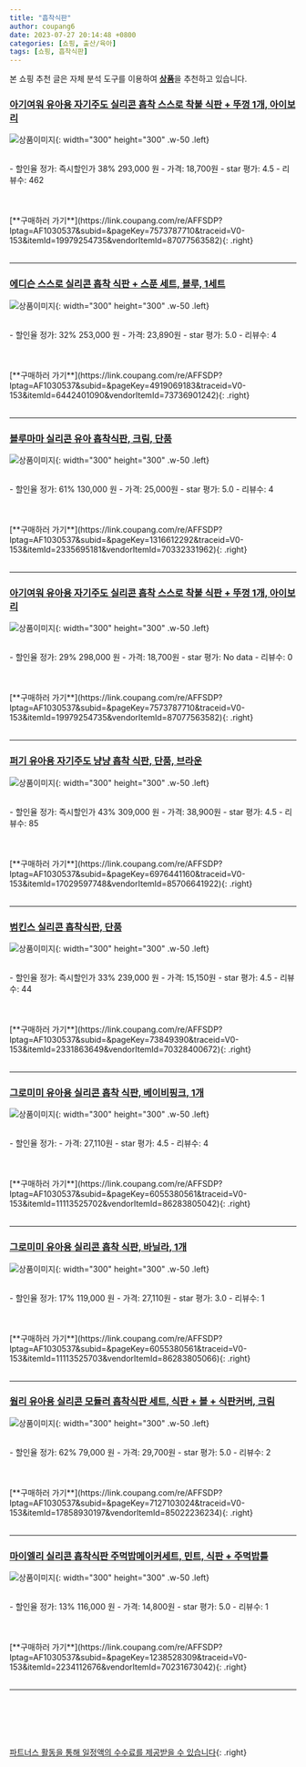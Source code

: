 ```yaml
---
title: "흡착식판"
author: coupang6
date: 2023-07-27 20:14:48 +0800
categories: [쇼핑, 출산/육아]
tags: [쇼핑, 흡착식판]
---
```


본 쇼핑 추천 글은 자체 분석 도구를 이용하여 [**상품**](https://link.coupang.com/a/bao1ui)을 추천하고 있습니다.

### [아기여워 유아용 자기주도 실리콘 흡착 스스로 착붙 식판 + 뚜껑 1개, 아이보리](https://link.coupang.com/re/AFFSDP?lptag=AF1030537&subid=&pageKey=7573787710&traceid=V0-153&itemId=19979254735&vendorItemId=87077563582)

![상품이미지](https://thumbnail6.coupangcdn.com/thumbnails/remote/230x230ex/image/vendor_inventory/7ce8/0a8d26d0b72e81eb905aea5c30ef60ab9f84e5bef3294654e71980361f59.jpg){: width="300" height="300" .w-50 .left}


<br>
- 할인율 정가: 즉시할인가 38%  293,000   원
- 가격: 18,700원
- star 평가: 4.5
- 리뷰수: 462
<br>
<br>
<br>
<br>
[**구매하러 가기**](https://link.coupang.com/re/AFFSDP?lptag=AF1030537&subid=&pageKey=7573787710&traceid=V0-153&itemId=19979254735&vendorItemId=87077563582){: .right}
<br>
<br>

---

### [에디슨 스스로 실리콘 흡착 식판 + 스푼 세트, 블루, 1세트](https://link.coupang.com/re/AFFSDP?lptag=AF1030537&subid=&pageKey=4919069183&traceid=V0-153&itemId=6442401090&vendorItemId=73736901242)

![상품이미지](https://thumbnail8.coupangcdn.com/thumbnails/remote/230x230ex/image/rs_quotation_api/0rlaabdw/a0feca9694344d1ab6dd6745a5ffc283.png){: width="300" height="300" .w-50 .left}


<br>
- 할인율 정가: 32%  253,000   원
- 가격: 23,890원
- star 평가: 5.0
- 리뷰수: 4
<br>
<br>
<br>
<br>
[**구매하러 가기**](https://link.coupang.com/re/AFFSDP?lptag=AF1030537&subid=&pageKey=4919069183&traceid=V0-153&itemId=6442401090&vendorItemId=73736901242){: .right}
<br>
<br>

---

### [블루마마 실리콘 유아 흡착식판, 크림, 단품](https://link.coupang.com/re/AFFSDP?lptag=AF1030537&subid=&pageKey=1316612292&traceid=V0-153&itemId=2335695181&vendorItemId=70332331962)

![상품이미지](https://thumbnail10.coupangcdn.com/thumbnails/remote/230x230ex/image/retail/images/2020/03/04/14/0/c5b1e0db-0f5c-476b-9199-1b5a64badb79.jpg){: width="300" height="300" .w-50 .left}


<br>
- 할인율 정가: 61%  130,000   원
- 가격: 25,000원
- star 평가: 5.0
- 리뷰수: 4
<br>
<br>
<br>
<br>
[**구매하러 가기**](https://link.coupang.com/re/AFFSDP?lptag=AF1030537&subid=&pageKey=1316612292&traceid=V0-153&itemId=2335695181&vendorItemId=70332331962){: .right}
<br>
<br>

---

### [아기여워 유아용 자기주도 실리콘 흡착 스스로 착붙 식판 + 뚜껑 1개, 아이보리](https://link.coupang.com/re/AFFSDP?lptag=AF1030537&subid=&pageKey=7573787710&traceid=V0-153&itemId=19979254735&vendorItemId=87077563582)

![상품이미지](https://thumbnail6.coupangcdn.com/thumbnails/remote/230x230ex/image/vendor_inventory/7ce8/0a8d26d0b72e81eb905aea5c30ef60ab9f84e5bef3294654e71980361f59.jpg){: width="300" height="300" .w-50 .left}


<br>
- 할인율 정가: 29%  298,000   원
- 가격: 18,700원
- star 평가: No data
- 리뷰수: 0
<br>
<br>
<br>
<br>
[**구매하러 가기**](https://link.coupang.com/re/AFFSDP?lptag=AF1030537&subid=&pageKey=7573787710&traceid=V0-153&itemId=19979254735&vendorItemId=87077563582){: .right}
<br>
<br>

---

### [퍼기 유아용 자기주도 냥냥 흡착 식판, 단품, 브라운](https://link.coupang.com/re/AFFSDP?lptag=AF1030537&subid=&pageKey=6976441160&traceid=V0-153&itemId=17029597748&vendorItemId=85706641922)

![상품이미지](https://thumbnail9.coupangcdn.com/thumbnails/remote/230x230ex/image/vendor_inventory/37dd/645206c06d8c7cce1a2d6bfb05eaf7d2d5e0f407aa0d470ce84c0029bd11.jpg){: width="300" height="300" .w-50 .left}


<br>
- 할인율 정가: 즉시할인가 43%  309,000   원
- 가격: 38,900원
- star 평가: 4.5
- 리뷰수: 85
<br>
<br>
<br>
<br>
[**구매하러 가기**](https://link.coupang.com/re/AFFSDP?lptag=AF1030537&subid=&pageKey=6976441160&traceid=V0-153&itemId=17029597748&vendorItemId=85706641922){: .right}
<br>
<br>

---

### [범킨스 실리콘 흡착식판, 단품](https://link.coupang.com/re/AFFSDP?lptag=AF1030537&subid=&pageKey=73849390&traceid=V0-153&itemId=2331863649&vendorItemId=70328400672)

![상품이미지](https://thumbnail10.coupangcdn.com/thumbnails/remote/230x230ex/image/retail/images/953731222158033-10764ab7-afef-4959-ace1-a2cf0fd55ac9.jpg){: width="300" height="300" .w-50 .left}


<br>
- 할인율 정가: 즉시할인가 33%  239,000   원
- 가격: 15,150원
- star 평가: 4.5
- 리뷰수: 44
<br>
<br>
<br>
<br>
[**구매하러 가기**](https://link.coupang.com/re/AFFSDP?lptag=AF1030537&subid=&pageKey=73849390&traceid=V0-153&itemId=2331863649&vendorItemId=70328400672){: .right}
<br>
<br>

---

### [그로미미 유아용 실리콘 흡착 식판, 베이비핑크, 1개](https://link.coupang.com/re/AFFSDP?lptag=AF1030537&subid=&pageKey=6055380561&traceid=V0-153&itemId=11113525702&vendorItemId=86283805042)

![상품이미지](https://thumbnail7.coupangcdn.com/thumbnails/remote/230x230ex/image/retail/images/2023/06/15/14/1/bac2120b-3f09-46bc-8f97-159edf01182b.jpg){: width="300" height="300" .w-50 .left}


<br>
- 할인율 정가: 
- 가격: 27,110원
- star 평가: 4.5
- 리뷰수: 4
<br>
<br>
<br>
<br>
[**구매하러 가기**](https://link.coupang.com/re/AFFSDP?lptag=AF1030537&subid=&pageKey=6055380561&traceid=V0-153&itemId=11113525702&vendorItemId=86283805042){: .right}
<br>
<br>

---

### [그로미미 유아용 실리콘 흡착 식판, 바닐라, 1개](https://link.coupang.com/re/AFFSDP?lptag=AF1030537&subid=&pageKey=6055380561&traceid=V0-153&itemId=11113525703&vendorItemId=86283805066)

![상품이미지](https://thumbnail7.coupangcdn.com/thumbnails/remote/230x230ex/image/retail/images/2023/06/15/14/0/e4bf3f62-7100-4640-a127-e4cb3caaeeca.jpg){: width="300" height="300" .w-50 .left}


<br>
- 할인율 정가: 17%  119,000   원
- 가격: 27,110원
- star 평가: 3.0
- 리뷰수: 1
<br>
<br>
<br>
<br>
[**구매하러 가기**](https://link.coupang.com/re/AFFSDP?lptag=AF1030537&subid=&pageKey=6055380561&traceid=V0-153&itemId=11113525703&vendorItemId=86283805066){: .right}
<br>
<br>

---

### [웜리 유아용 실리콘 모듈러 흡착식판 세트, 식판 + 볼 + 식판커버, 크림](https://link.coupang.com/re/AFFSDP?lptag=AF1030537&subid=&pageKey=7127103024&traceid=V0-153&itemId=17858930197&vendorItemId=85022236234)

![상품이미지](https://thumbnail7.coupangcdn.com/thumbnails/remote/230x230ex/image/rs_quotation_api/fpazcc3f/bca472bd8e48485e9c4bf02672a56e74.jpg){: width="300" height="300" .w-50 .left}


<br>
- 할인율 정가: 62%  79,000   원
- 가격: 29,700원
- star 평가: 5.0
- 리뷰수: 2
<br>
<br>
<br>
<br>
[**구매하러 가기**](https://link.coupang.com/re/AFFSDP?lptag=AF1030537&subid=&pageKey=7127103024&traceid=V0-153&itemId=17858930197&vendorItemId=85022236234){: .right}
<br>
<br>

---

### [마이엘리 실리콘 흡착식판 주먹밥메이커세트, 민트, 식판 + 주먹밥틀](https://link.coupang.com/re/AFFSDP?lptag=AF1030537&subid=&pageKey=1238528309&traceid=V0-153&itemId=2234112676&vendorItemId=70231673042)

![상품이미지](https://thumbnail8.coupangcdn.com/thumbnails/remote/230x230ex/image/retail/images/26415839104190-501f4fbd-56ce-4ed6-8c25-4ea2f7e9eee4.jpg){: width="300" height="300" .w-50 .left}


<br>
- 할인율 정가: 13%  116,000   원
- 가격: 14,800원
- star 평가: 5.0
- 리뷰수: 1
<br>
<br>
<br>
<br>
[**구매하러 가기**](https://link.coupang.com/re/AFFSDP?lptag=AF1030537&subid=&pageKey=1238528309&traceid=V0-153&itemId=2234112676&vendorItemId=70231673042){: .right}
<br>
<br>

---
<br><br><br><br><br> [파트너스 활동을 통해 일정액의 수수료를 제공받을 수 있습니다](https://link.coupang.com/a/bao1ui){: .right}